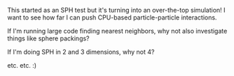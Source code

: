 
This started as an SPH test but it's turning into an over-the-top simulation! I want to see how far I can push CPU-based particle-particle interactions. 

If I'm running large code finding nearest neighbors, why not also investigate things like sphere packings? 

If I'm doing SPH in 2 and 3 dimensions, why not 4?

etc. etc. :)

